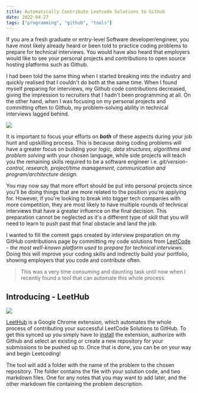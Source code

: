 ```yaml
---
title: Automatically Contribute Leetcode Solutions to Github
date: 2022-04-27
tags: ["programming", "github", "tools"]
---
```


If you are a fresh graduate or entry-level Software developer/engineer, you have most likely already heard or been told to practice coding problems to prepare for technical interviews. You would have also heard that employers would like to see your personal projects and contributions to open source hosting platforms such as Github.

I had been told the same thing when I started breaking into the industry and quickly realised that I couldn't do both at the same time. When I found myself preparing for interviews, my Github code contributions decreased, giving the impression to recruiters that I hadn't been programming at all. On the other hand, when I was focusing on my personal projects and committing often to Github, my problem-solving ability in technical interviews lagged behind.

![](https://images.unsplash.com/photo-1537884944318-390069bb8665?ixlib=rb-1.2.1&ixid=MnwxMjA3fDB8MHxwaG90by1wYWdlfHx8fGVufDB8fHx8&auto=format&fit=crop&w=1170&q=80)

It is important to focus your efforts on _**both**_ of these aspects during your job hunt and upskilling process. This is because doing coding problems will have a greater focus on building your _logic, data structures, algorithms and problem solving_ with your chosen language, while side projects will teach you the remaining skills required to be a software engineer i.e. _git/version-control, research, project/time management, communication and program/architecture design_.

You may now say that more effort should be put into personal projects since you'll be doing things that are more related to the position you're applying for. However, if you're looking to break into bigger tech companies with more competition, they are most likely to have multiple rounds of technical interviews that have a greater influence on the final decision. This preparation cannot be neglected as it's a different type of skill that you will need to learn to push past that final obstacle and land the job.

I wanted to fill the commit gaps created by interview preparation on my GitHub contributions page by committing my code solutions from [LeetCode](https://leetcode.com/) - _the most well-known platform used to prepare for technical interviews_. Doing this will improve your coding skills and indirectly build your portfolio, showing employers that you code and contribute often. 

> This was a very time consuming and daunting task until now when I recently found a tool that can automate this whole process.
>

## Introducing - LeetHub

![](https://github.com/QasimWani/LeetHub/blob/main/assets/extension/output.gif?raw=true)

[LeetHub](https://github.com/QasimWani/LeetHub) is a Google Chrome extension, which automates the whole process of contributing your successful LeetCode Solutions to GitHub. To get this synced up you simply have to [install](https://chrome.google.com/webstore/detail/leethub/aciombdipochlnkbpcbgdpjffcfdbggi) the extension, authorize with Github and select an existing or create a new repository for your submissions to be pushed up to. Once that is done, you can be on your way and begin Leetcoding!

The tool will add a folder with the name of the problem to the chosen repository. The folder contains the file with your solution code, and two markdown files. One for any notes that you may want to add later, and the other markdown file containing the problem description.

